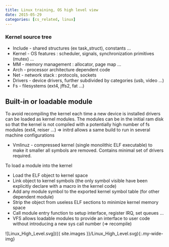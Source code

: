 ```yaml
---
title: Linux training, OS high level view
date: 2015-05-29
categories: [cs_related, linux]
---
```


### Kernel source tree
* Include - shared structures (ex task_struct), constants ...
* Kernel - OS features : scheduler, signals, synchronization primitives (mutex) ...
* MM - memory management : allocator, page map ...
* Arch - processor architecture dependent code
* Net - network stack : protocols, sockets
* Drivers - device drivers, further subdivided by categories (usb, video ...)
* Fs - filesystems (ext4, jffs2, fat ...)

## Built-in or loadable module
To avoid recompiling the kernel each time a new device is installed drivers can be loaded as kernel modules. The modules can be in the initial ram disk so that the kernel is not compiled with a potentially high number of fs modules (ext4, reiser ...) => initrd allows a same build to run in several machine configurations

* Vmlinuz - compressed kernel (single monolithic ELF executable) to make it smaller all symbols are removed. Contains minimal set of drivers required.

To load a module into the kernel

* Load the ELF object to kernel space
* Link object to kernel symbols (the only symbol visible have been explicitly declare with a macro in the kernel code)
* Add any module symbol to the exported kernel symbol table (for other dependent module)
* Strip the object from useless ELF sections to minimize kernel memory space
* Call module entry function to setup interface, register IRQ, set queues ...
* VFS allows loadable modules to provide an interface to user code without introducing a new sys call number (=> recompile)
 
![Linux_High_Level.svg]({{ site.images }}/Linux_High_Level.svg){:.my-wide-img}

